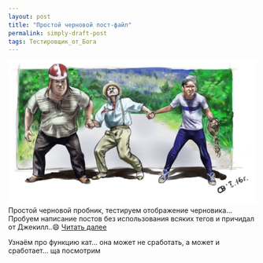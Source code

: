 ```yaml
---
layout: post
title: "Простой черновой пост-файл"
permalink: simply-draft-post
tags: Тестировщик_от_Бога
---
```


![Здесь должна была быть ваша...](./img/img_post/operaziya_bl.jpg)
Простой черновой пробник, тестируем отображение черновика...
Пробуем написание постов без использования всяких тегов и причидал от Джекилл..:smile:
<a class="read__more" href="./_drafts/simply-draft-post.md">Читать далее</a>

Узнаём про функцию кат... она может не сработать, а может и сработает... ща посмотрим
